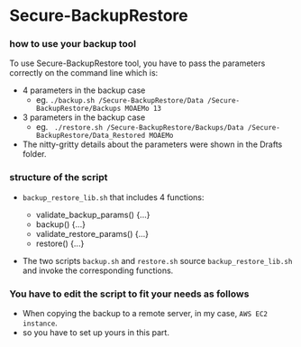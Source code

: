 # Secure-BackupRestore


### how to use your backup tool

To use Secure-BackupRestore tool, you have to pass the parameters correctly on the command line which is:

-  4 parameters in the backup case
    - eg. ```./backup.sh /Secure-BackupRestore/Data /Secure-BackupRestore/Backups MOAEMo 13```
-  3 parameters in the backup case
    - eg. ``` ./restore.sh /Secure-BackupRestore/Backups/Data /Secure-BackupRestore/Data_Restored MOAEMo```  
- The nitty-gritty details about the parameters were shown in the Drafts folder.

### structure of the script

-  ```backup_restore_lib.sh``` that includes 4 functions:
  
    - validate_backup_params() {...}
    - backup() {...}
    - validate_restore_params() {...}
    - restore() {...}
    
-  The two scripts ```backup.sh``` and ```restore.sh``` source ```backup_restore_lib.sh``` and invoke the corresponding functions.


### You have to edit the script to fit your needs as follows

- When copying the backup to a remote server, in my case, ```AWS EC2 instance```.
- so you have to set up yours in this part.

